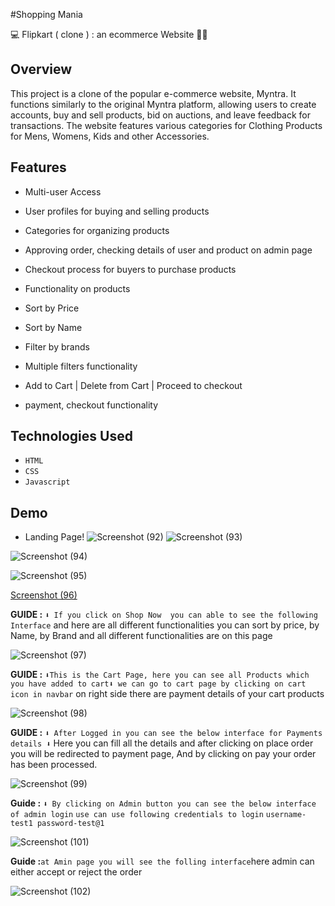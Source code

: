 #Shopping Mania

💻 Flipkart ( clone ) : an ecommerce Website 🚀🎯


## Overview

This project is a clone of the popular e-commerce website, Myntra. It functions similarly to the original Myntra platform, allowing users to create accounts, buy and sell products, bid on auctions, and leave feedback for transactions. The website features various categories for Clothing Products for Mens, Womens, Kids and other Accessories.


## Features

- Multi-user Access

- User profiles for buying and selling products
- Categories for organizing products
- Approving order, checking details of user and product on admin page
- Checkout process for buyers to purchase products
- Functionality on products
- Sort by Price
- Sort by Name
- Filter by brands
- Multiple filters functionality
- Add to Cart | Delete from Cart | Proceed to checkout
- payment, checkout functionality


## Technologies Used

- `HTML`
- `CSS`
- `Javascript`


## Demo 
- Landing Page!
![Screenshot (92)](https://github.com/SatyaIndraDev/daily-wrist-2042/assets/112754841/2272ff26-5a9f-49c9-8108-3bd47f222a29)
![Screenshot (93)](https://github.com/SatyaIndraDev/daily-wrist-2042/assets/112754841/279d2a31-2557-4bc3-a120-86f638777f8c)



![Screenshot (94)](https://github.com/SatyaIndraDev/daily-wrist-2042/assets/112754841/3375b69d-9c9b-424f-af5f-df2a9b278b06)

![Screenshot (95)](https://github.com/SatyaIndraDev/daily-wrist-2042/assets/112754841/a57b864b-ce1d-40fc-8e94-7de17b1a2444)

[Screenshot (96)](https://github.com/SatyaIndraDev/daily-wrist-2042/assets/112754841/8f2cb641-c545-455c-8067-23cf0b2239e8)






**GUIDE :** `⬇️ If you click on Shop Now  you can able to see the following Interface` and here are all different functionalities you can sort by price, by Name, by Brand and all different functionalities are on this page

![Screenshot (97)](https://github.com/SatyaIndraDev/daily-wrist-2042/assets/112754841/ef54fa2f-ae0d-4668-8979-eff3e2b6e6d1)



**GUIDE :** `⬇️This is the Cart Page, here you can see all Products which you have added to cart⬇️ we can go to cart page by clicking on cart icon in navbar`  on right side there are payment details of your cart products


![Screenshot (98)](https://github.com/SatyaIndraDev/daily-wrist-2042/assets/112754841/1fb7721f-869e-42ca-b102-6324994837c3)





**GUIDE :** `⬇️ After Logged in you can see the below interface for Payments details ⬇️` Here you can fill all the details and  after clicking on place order you will be redirected to payment page, And by clicking on pay your order has been processed.



![Screenshot (99)](https://github.com/SatyaIndraDev/daily-wrist-2042/assets/112754841/ae1214d3-f5a1-41ae-a514-34364440bba8)


**Guide :** `⬇️ By clicking on Admin button you can see the below interface of admin login`
`use can use following credentials to login`
`username-test1
password-test@1`



![Screenshot (101)](https://github.com/SatyaIndraDev/daily-wrist-2042/assets/112754841/147f3064-7069-4efa-bc52-b80bda93e09e)


**Guide :**`at Amin page you will see the folling interface`here admin can either accept or reject the order


![Screenshot (102)](https://github.com/SatyaIndraDev/daily-wrist-2042/assets/112754841/6d896076-8450-44c8-99ea-5982f510f23a)
